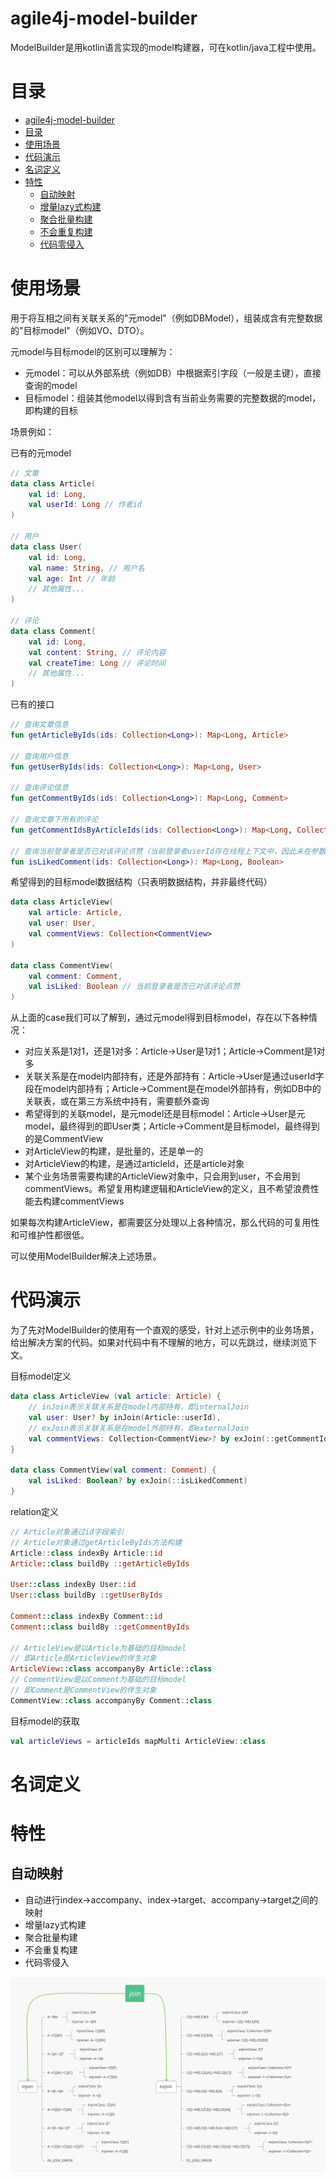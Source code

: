 # agile4j-model-builder

ModelBuilder是用kotlin语言实现的model构建器，可在kotlin/java工程中使用。

# 目录
   * [agile4j-model-builder](#agile4j-model-builder)
   * [目录](#目录)
   * [使用场景](#使用场景)
   * [代码演示](#代码演示)
   * [名词定义](#名词定义)
   * [特性](#特性)
      * [自动映射](#自动映射)
      * [增量lazy式构建](#增量lazy式构建)
      * [聚合批量构建](#聚合批量构建)
      * [不会重复构建](#不会重复构建)
      * [代码零侵入](#代码零侵入)

# 使用场景

用于将互相之间有关联关系的"元model"（例如DBModel），组装成含有完整数据的"目标model"（例如VO、DTO）。

元model与目标model的区别可以理解为：
* 元model：可以从外部系统（例如DB）中根据索引字段（一般是主键），直接查询的model
* 目标model：组装其他model以得到含有当前业务需要的完整数据的model，即构建的目标

场景例如：

已有的元model
```Kotlin
// 文章
data class Article(
    val id: Long,
    val userId: Long // 作者id
)

// 用户
data class User(
    val id: Long,
    val name: String, // 用户名
    val age: Int // 年龄
    // 其他属性...
)

// 评论
data class Comment(
    val id: Long,
    val content: String, // 评论内容
    val createTime: Long // 评论时间
    // 其他属性...
)
```

已有的接口
```Kotlin
// 查询文章信息
fun getArticleByIds(ids: Collection<Long>): Map<Long, Article> 

// 查询用户信息
fun getUserByIds(ids: Collection<Long>): Map<Long, User> 

// 查询评论信息
fun getCommentByIds(ids: Collection<Long>): Map<Long, Comment> 

// 查询文章下所有的评论
fun getCommentIdsByArticleIds(ids: Collection<Long>): Map<Long, Collection<Long>>

// 查询当前登录者是否已对该评论点赞（当前登录者userId存在线程上下文中，因此未在参数中体现）
fun isLikedComment(ids: Collection<Long>): Map<Long, Boolean>
```

希望得到的目标model数据结构（只表明数据结构，并非最终代码）
```Kotlin
data class ArticleView(
    val article: Article,
    val user: User,
    val commentViews: Collection<CommentView>
)

data class CommentView(
    val comment: Comment,
    val isLiked: Boolean // 当前登录者是否已对该评论点赞
)
```

从上面的case我们可以了解到，通过元model得到目标model，存在以下各种情况：

* 对应关系是1对1，还是1对多：Article->User是1对1；Article->Comment是1对多
* 关联关系是在model内部持有，还是外部持有：Article->User是通过userId字段在model内部持有；Article->Comment是在model外部持有，例如DB中的关联表，或在第三方系统中持有，需要额外查询
* 希望得到的关联model，是元model还是目标model：Article->User是元model，最终得到的即User类；Article->Comment是目标model，最终得到的是CommentView
* 对ArticleView的构建，是批量的，还是单一的
* 对ArticleView的构建，是通过articleId，还是article对象
* 某个业务场景需要构建的ArticleView对象中，只会用到user，不会用到commentViews。希望复用构建逻辑和ArticleView的定义，且不希望浪费性能去构建commentViews

如果每次构建ArticleView，都需要区分处理以上各种情况，那么代码的可复用性和可维护性都很低。

可以使用ModelBuilder解决上述场景。

# 代码演示

为了先对ModelBuilder的使用有一个直观的感受，针对上述示例中的业务场景，给出解决方案的代码。如果对代码中有不理解的地方，可以先跳过，继续浏览下文。

目标model定义
```Kotlin
data class ArticleView (val article: Article) {
    // inJoin表示关联关系是在model内部持有，即internalJoin
    val user: User? by inJoin(Article::userId),
    // exJoin表示关联关系是在model外部持有，即externalJoin
    val commentViews: Collection<CommentView>? by exJoin(::getCommentIdsByArticleIds)
}

data class CommentView(val comment: Comment) {
    val isLiked: Boolean? by exJoin(::isLikedComment)
}
```

relation定义
```Kotlin
// Article对象通过id字段索引
// Article对象通过getArticleByIds方法构建
Article::class indexBy Article::id
Article::class buildBy ::getArticleByIds

User::class indexBy User::id
User::class buildBy ::getUserByIds

Comment::class indexBy Comment::id
Comment::class buildBy ::getCommentByIds

// ArticleView是以Article为基础的目标model
// 即Article是ArticleView的伴生对象
ArticleView::class accompanyBy Article::class
// CommentView是以Comment为基础的目标model
// 即Comment是CommentView的伴生对象
CommentView::class accompanyBy Comment::class
```

目标model的获取
```Kotlin
val articleViews = articleIds mapMulti ArticleView::class
```

# 名词定义


# 特性

## 自动映射

* 自动进行index->accompany、index->target、accompany->target之间的映射
* 增量lazy式构建
* 聚合批量构建
* 不会重复构建
* 代码零侵入

![ModelBuilder.svg](https://raw.githubusercontent.com/agile4j/agile4j-model-builder/master/src/test/resources/ModelBuilder.svg)
